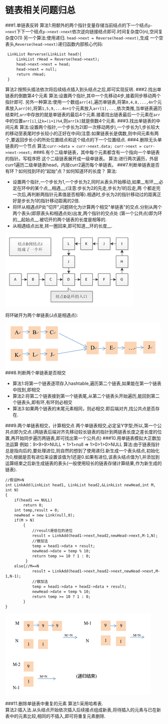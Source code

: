 链表相关问题归总
============
###1.单链表反转
算法1:用额外的两个指针变量存储当前结点的下一个结点`p->next`下下一个结点`p->next->next`依次逆向链接结点即可.时间复杂度O(n),空间复杂度O(1) 另一个算法:使用递归. `head->next = Reverse(head->next)`,生成 一个空表头,`Reverse(head->next)`递归函数内部核心代码:

     LinkList Rerverse(LinkList head){
	     LinkList rHead = Reverse(head->next);
	     head->next->next = head;
	     head->next = null;
	     return rHead;
     }
算法2:按照头插法依次将后续结点插入到头结点之后,即可实现反转.
###2.找出单链表的倒数第4个元素
算法:设置两个指针,其中一个先移动4步,接着同步移动两个指针即可.
另外一种算法:使用一个数组`arr[4]`,遍历单链表,将第`0,4,8,...,4n`个元素放入`arr[0]`,将第`1,5,9,...4n+1`个元素放入`arr[1],...`,依次类推,当单链表遍历结束时,`arr`中存放的就是单链表的最后4个元素.接着找出链表最后一个元素在`arr`中的位置`arr[i]`,让`k=(i+1)%4`,则`arr[k]`就是倒数4个元素.
###3.找出单链表的中间元素
算法:设置两个指针,一个步长为2(即一次移动两步),一个步长为1,步长较大的移动至表尾时步长较小的正好在中间(注意:如果链表长是偶数,则中间元素有两个,要返回步长小的所处位置结点和这个结点的下一个位置结点.
###4.删除无头单链表的一个节点
算法:`curr->data = curr->next.data; curr->next = curr->next->next;`
###6.有个二级单链表，其中每个元素都含有一个指向一个单链表的指针。写程序把 这个二级链表展开成一级单链表。
算法:进行两次遍历，外层curr1遍历二级单链表head，内层curr2遍历每个单链表。
###7.判断单链表是否有环？如何找到环的“起始”点？如何知道环的长度？
算法:

* 设置两个指针,一个步长为1,一个步长为2,同时从表头开始移动,如果__有环__,必定在环中的某个点__相遇__;(注意:步长为2的先走,步长为1的后走,两
      个都走完一次后,再判断两指针元素值是否相等).相遇时,步长为2的指针移动过的距离正好是步长为1的指针移动距离的2倍.
* 将环从相遇点P处"切开",问题转化为计算两个相交"单链表"的交点.分别从两个两个表头(即原表头和相遇点处)出发,两个指针的交点处
      (第一个公共点)即为环的__起始点__.被切开的两个链表的长度是相等的. 
* 从相遇结点出发,转一圈回来,即可知道__环的长度__.

![Alt 链接已损坏](Ring.png "有环单链表")

将环破开为两个单链表(J点是相遇点):

![Alt 链接已损坏](Intersection.png "相交的单链表")
###8.判断两个单链表是否相交
* 算法1:将第一个链表逐项存入hashtable,遍历第二个链表,如果能在第一个链表中找到,即相交
* 算法2:将第二个链表接到第一个链表尾,从第二个链表头开始遍历,能回到第二个链表头,即有环,有环则必相交
* 算法3:如果两个链表的末尾元素相同，则必相交.即后端对齐,找公共点是否存在.

###9.两个单链表相交，计算相交点
两个单链表相交,必定呈Y字型;所以,第一个公共点即为交点.(两链表后端对齐先移动较长链表的指针到两链表长度之差长度的位置,再开始同步遍历两链表,即可找出第一个公共点)
###10.用单链表模拟大正数加法运算
例如：9>9>9>NULL + 1>1>null => 1>0>1>0>NULL
算法:由于链表指针总是指向后的,要处理进位,则自然的想到了使用递归.新生成一个表头结点,初始化为0,根据是否有进位来设置该值为1还是0.如果有进位,该表头结点值为1,并添加到运算结束之后新生成链表的表头(一般使用较长的链表存储计算结果,作为新生成的链表).

    //假设M>N
    int LinkAdd(LinkList head1, LinkList head2,&LinkList newHead,int M, int N)
    {
        if(head1 == NULL) 
            return 0;
        int temp,result = 0;
        newHead = new Link(null,0);
        if(M > N)
            {
                //result是低位的进位
                result = LinkAdd(head1->next,head2,newHead->next,M-1,N);
                //做加法
                temp = head1->data + result;
                newHead->date = temp % 10;
                return temp >= 10 ? 1 : 0;
             }
        else{//M==N
                result = LinkAdd(head1->next,head2->next,newHead->next,M-1,N-1);
                //做加法
                temp = head1->data + head2->data + result;
                newHead->date = temp % 10;
                return temp >= 10 ? 1 : 0;
            }
    }


![Alt 链接已损坏](LinkAdd.png "递归过程:")

###11.删除单链表中重复的元素
算法1:采用哈希表.
<br>算法2:插入法.从头结点开始依次插入后续接点组成新表,将待插入的元素与已在新表中的元素比较,相同的不插入,即可将重复元素删除.

